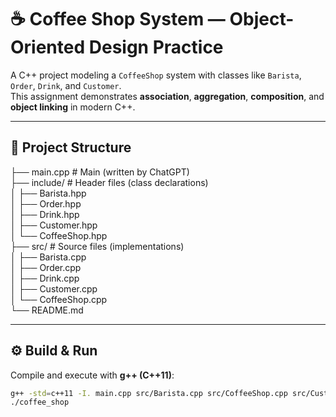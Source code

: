 # ☕ Coffee Shop System — Object-Oriented Design Practice

A C++ project modeling a `CoffeeShop` system with classes like `Barista`, `Order`, `Drink`, and `Customer`.  
This assignment demonstrates **association**, **aggregation**, **composition**, and **object linking** in modern C++.

---

## 📂 Project Structure

├── main.cpp              # Main (written by ChatGPT)  
├── include/              # Header files (class declarations)  
│   ├── Barista.hpp  
│   ├── Order.hpp  
│   ├── Drink.hpp  
│   ├── Customer.hpp  
│   └── CoffeeShop.hpp  
├── src/                  # Source files (implementations)  
│   ├── Barista.cpp  
│   ├── Order.cpp  
│   ├── Drink.cpp  
│   ├── Customer.cpp  
│   └── CoffeeShop.cpp  
└── README.md

---

## ⚙️ Build & Run

Compile and execute with **g++ (C++11)**:

```bash
g++ -std=c++11 -I. main.cpp src/Barista.cpp src/CoffeeShop.cpp src/Customer.cpp src/Drink.cpp src/Order.cpp -o coffee_shop
./coffee_shop